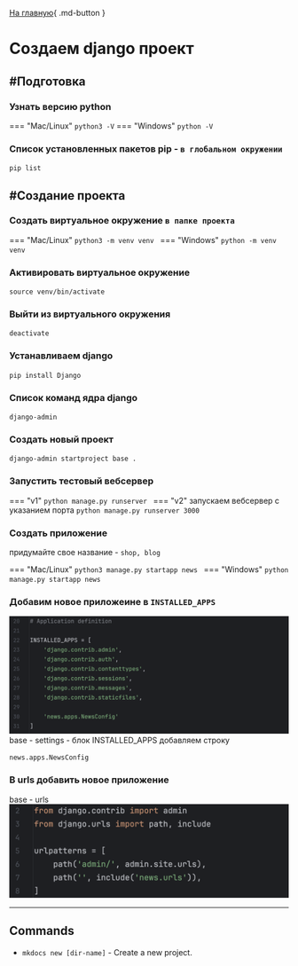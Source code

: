 [На главную](/){ .md-button }
##

# Создаем django проект 


## #Подготовка

### Узнать версию python
=== "Mac/Linux"
    ```
    python3 -V
    ```
=== "Windows"
    ```
    python -V
    ```


### Список установленных пакетов pip - `в глобальном окружении`
```
pip list
```


## #Создание проекта

### Создать  виртуальное окружение `в папке проекта`
=== "Mac/Linux"
    ```
    python3 -m venv venv 
    ```
=== "Windows"
    ```
    python -m venv venv 
    ```

### Активировать  виртуальное окружение
```
source venv/bin/activate
```

### Выйти из виртуального окружения
```
deactivate
```

### Устанавливаем django
```
pip install Django
```

### Список команд ядра django
```
django-admin
```

### Создать новый проект
```
django-admin startproject base .
```


### Запустить тестовый вебсервер
=== "v1"
    ```
    python manage.py runserver 
    ```
=== "v2"
    запускаем вебсервер с указанием порта
    ```
    python manage.py runserver 3000
    ```

### Cоздать приложение 
придумайте свое название - `shop, blog`

=== "Mac/Linux"
    ```
    python3 manage.py startapp news 
    ```
=== "Windows"
    ```
    python manage.py startapp news 
    ```

### Добавим новое приложеине в `INSTALLED_APPS`
![apps](assets/img/apps.png)
base  - settings - блок INSTALLED_APPS добавляем строку

```
news.apps.NewsConfig
```


### В urls добавить новое приложение
base - urls 
![urls](assets/img/urls.png)



---
## Commands

* `mkdocs new [dir-name]` - Create a new project.
